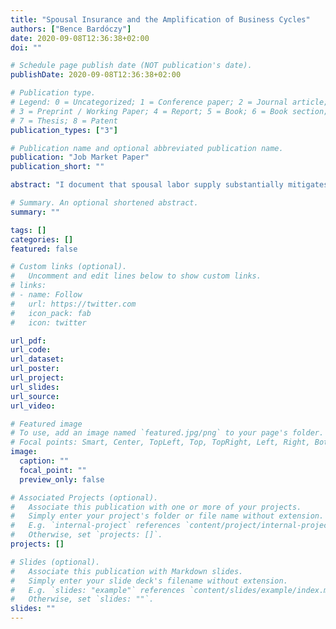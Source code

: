 ```yaml
---
title: "Spousal Insurance and the Amplification of Business Cycles"
authors: ["Bence Bardóczy"]
date: 2020-09-08T12:36:38+02:00
doi: ""

# Schedule page publish date (NOT publication's date).
publishDate: 2020-09-08T12:36:38+02:00

# Publication type.
# Legend: 0 = Uncategorized; 1 = Conference paper; 2 = Journal article;
# 3 = Preprint / Working Paper; 4 = Report; 5 = Book; 6 = Book section;
# 7 = Thesis; 8 = Patent
publication_types: ["3"]

# Publication name and optional abbreviated publication name.
publication: "Job Market Paper"
publication_short: ""

abstract: "I document that spousal labor supply substantially mitigates the impact of cyclical labor income risk on married households. Motivated by this evidence, I present a macroeconomic model with incomplete markets in which households are heterogeneous by gender and marital status. Couples can smooth their consumption over the business cycle better than singles because (i) spouses rarely lose their jobs at the same time; and (ii) secondary earners can increase their labor supply on the extensive margin in response to a job loss of the primary earner. According to my estimated model, spousal insurance mitigates the volatility of aggregate consumption by about 40%. Spousal insurance acts as a powerful automatic stabilizer because it weakens the general-equilibrium feedback between unemployment risk and economic activity. My model clarifies the circumstances under which this automatic stabilizer is stronger or weaker. Spousal insurance is particularly powerful in recessions caused by traditional demand shocks. It is less powerful in recessions caused by shocks like the current COVID epidemic."

# Summary. An optional shortened abstract.
summary: ""

tags: []
categories: []
featured: false

# Custom links (optional).
#   Uncomment and edit lines below to show custom links.
# links:
# - name: Follow
#   url: https://twitter.com
#   icon_pack: fab
#   icon: twitter

url_pdf:
url_code:
url_dataset:
url_poster:
url_project:
url_slides:
url_source:
url_video:

# Featured image
# To use, add an image named `featured.jpg/png` to your page's folder. 
# Focal points: Smart, Center, TopLeft, Top, TopRight, Left, Right, BottomLeft, Bottom, BottomRight.
image:
  caption: ""
  focal_point: ""
  preview_only: false

# Associated Projects (optional).
#   Associate this publication with one or more of your projects.
#   Simply enter your project's folder or file name without extension.
#   E.g. `internal-project` references `content/project/internal-project/index.md`.
#   Otherwise, set `projects: []`.
projects: []

# Slides (optional).
#   Associate this publication with Markdown slides.
#   Simply enter your slide deck's filename without extension.
#   E.g. `slides: "example"` references `content/slides/example/index.md`.
#   Otherwise, set `slides: ""`.
slides: ""
---
```

